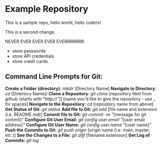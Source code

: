 # Example Repository
This is a sample repo, hello world, hello coders!

This is a second change.

NEVER EVER EVER EVER EVERRRRRRR:
<ul>
	<li>store passwords</li>
	<li>store API credentials</li>
	<li>store credit cards</li>
</ul>

## Command Line Prompts for Git:
</n>**Create a Folder (directory)**: *mkdir* [Directory Name] 
</n>**Navigate to Directory**: *cd* [Directory Name]*/*
</n>**Clone a Repository**: *git clone* [repository html from github (starts with "http://")] [name you'd like to give the repository - use _ for spaces] 
</n>**Navigate to the Repository:** *cd* [repository name from above]
</n>**Get Status of Git:** *git status*
</n>**Add file to Git:** *git add* [file name and extension (i.e. README.md)]
</n>**Commit file to Git:** *git commit -m "*[message for git commit]*"*
</n>**Configure Git User Email:** *git config user.email "*[user email address]*"* 
</n>**Configure Git User Name:** *git config user.name "*[user name]*"*
</n>**Push the Commits to Git:** *git push origin* [origin name (i.e. main, master, etc.)]
</n>**See the Changes to a File:** *git diff* [filename.extension]
</n>**Get Log of Commits:** *git log*

